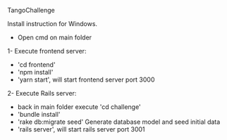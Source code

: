 TangoChallenge

Install instruction for Windows.

- Open cmd on main folder

1- Execute frontend server:
- 'cd frontend'
- 'npm install'
- 'yarn start', will start frontend server port 3000

2- Execute Rails server:
- back in main folder execute 'cd challenge'
- 'bundle install'
- 'rake db:migrate seed' Generate database model and seed initial data
- 'rails server', will start rails server port 3001


